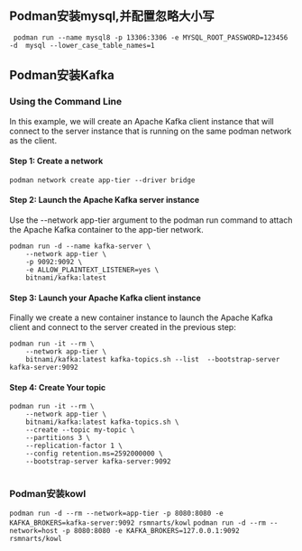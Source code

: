 ## Podman安装mysql,并配置忽略大小写

` podman run --name mysql8 -p 13306:3306 -e MYSQL_ROOT_PASSWORD=123456 -d  mysql --lower_case_table_names=1`

## Podman安装Kafka
### Using the Command Line
In this example, we will create an Apache Kafka client instance that will connect to the server instance that is running on the same podman network as the client.

#### Step 1: Create a network
`podman network create app-tier --driver bridge`
#### Step 2: Launch the Apache Kafka server instance
Use the --network app-tier argument to the podman run command to attach the Apache Kafka container to the app-tier network.
```
podman run -d --name kafka-server \
    --network app-tier \
    -p 9092:9092 \
    -e ALLOW_PLAINTEXT_LISTENER=yes \
    bitnami/kafka:latest
```
#### Step 3: Launch your Apache Kafka client instance
Finally we create a new container instance to launch the Apache Kafka client and connect to the server created in the previous step:
```
podman run -it --rm \
    --network app-tier \
    bitnami/kafka:latest kafka-topics.sh --list  --bootstrap-server kafka-server:9092
```
#### Step 4: Create Your topic
```
podman run -it --rm \
    --network app-tier \
    bitnami/kafka:latest kafka-topics.sh \
    --create --topic my-topic \
    --partitions 3 \
    --replication-factor 1 \
    --config retention.ms=2592000000 \
    --bootstrap-server kafka-server:9092
	
```
### Podman安装kowl
`podman run -d --rm --network=app-tier -p 8080:8080 -e KAFKA_BROKERS=kafka-server:9092 rsmnarts/kowl`
`podman run -d --rm --network=host -p 8080:8080 -e KAFKA_BROKERS=127.0.0.1:9092 rsmnarts/kowl`

